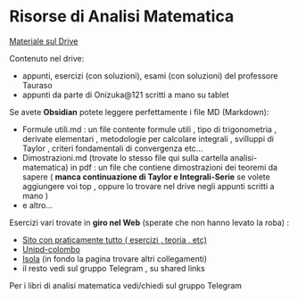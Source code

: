 # Risorse di Analisi Matematica

[Materiale sul Drive](https://drive.google.com/drive/folders/1AT3eRD8w8MrXsdFuHduqeG277uzM9TSr?usp=drive_link)

Contenuto nel drive: 
- appunti, esercizi (con soluzioni), esami (con soluzioni) del professore Tauraso
- appunti da parte di Onizuka@121 scritti a mano su tablet

Se avete **Obsidian** potete leggere perfettamente i file MD (Markdown): 
- Formule utili.md : un file contente formule utili , tipo di trigonometria , derivate elementari , metodologie per calcolare integrali , svilluppi di Taylor , criteri fondamentali di convergenza etc...
- Dimostrazioni.md (trovate lo stesso file qui sulla cartella analisi-matematica) in pdf : un file che contiene dimostrazioni dei teoremi da sapere ( **manca continuazione di Taylor e Integrali-Serie** se volete aggiungere voi top , oppure lo trovare nel drive negli appunti scritti a mano )
- e altro...

Esercizi vari trovate in **giro nel Web** (sperate che non hanno levato la roba) : 
- [Sito con praticamente tutto ( esercizi , teoria , etc)](https://quisirisolve.com/)
- [Unipd-colombo](https://www.math.unipd.it/~colombo/didattica/analisi1/prove_scritte/)
- [Isola](https://www.mat.uniroma2.it/~isola/teaching/AnalisiUno/materiali.html) (in fondo la pagina trovare altri collegamenti)
- il resto vedi sul gruppo Telegram , su shared links


Per i libri di analisi matematica vedi/chiedi sul gruppo Telegram





